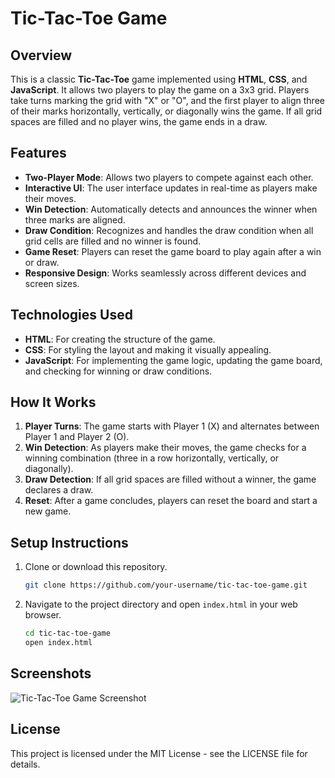 
# Tic-Tac-Toe Game

## Overview

This is a classic **Tic-Tac-Toe** game implemented using **HTML**, **CSS**, and **JavaScript**. It allows two players to play the game on a 3x3 grid. Players take turns marking the grid with "X" or "O", and the first player to align three of their marks horizontally, vertically, or diagonally wins the game. If all grid spaces are filled and no player wins, the game ends in a draw.

## Features

- **Two-Player Mode**: Allows two players to compete against each other.
- **Interactive UI**: The user interface updates in real-time as players make their moves.
- **Win Detection**: Automatically detects and announces the winner when three marks are aligned.
- **Draw Condition**: Recognizes and handles the draw condition when all grid cells are filled and no winner is found.
- **Game Reset**: Players can reset the game board to play again after a win or draw.
- **Responsive Design**: Works seamlessly across different devices and screen sizes.

## Technologies Used

- **HTML**: For creating the structure of the game.
- **CSS**: For styling the layout and making it visually appealing.
- **JavaScript**: For implementing the game logic, updating the game board, and checking for winning or draw conditions.

## How It Works

1. **Player Turns**: The game starts with Player 1 (X) and alternates between Player 1 and Player 2 (O).
2. **Win Detection**: As players make their moves, the game checks for a winning combination (three in a row horizontally, vertically, or diagonally).
3. **Draw Detection**: If all grid spaces are filled without a winner, the game declares a draw.
4. **Reset**: After a game concludes, players can reset the board and start a new game.

## Setup Instructions

1. Clone or download this repository.
   ```bash
   git clone https://github.com/your-username/tic-tac-toe-game.git
   ```

2. Navigate to the project directory and open `index.html` in your web browser.
   ```bash
   cd tic-tac-toe-game
   open index.html
   ```

## Screenshots

![Tic-Tac-Toe Game Screenshot](path-to-screenshot.png)

## License

This project is licensed under the MIT License - see the LICENSE file for details.

